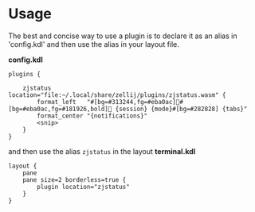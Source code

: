# Usage

The best and concise way to use a plugin is to declare it as an alias in 'config.kdl' and
 then use the alias in your layout file.

**config.kdl**
```kdl
plugins {

    zjstatus location="file:~/.local/share/zellij/plugins/zjstatus.wasm" {
        format_left   "#[bg=#313244,fg=#eba0ac]#[bg=#eba0ac,fg=#181926,bold] {session} {mode}#[bg=#282828] {tabs}"
        format_center "{notifications}"
        <snip>
    }
}
```
and then use the alias `zjstatus` in the layout
**terminal.kdl**
```kdl
layout {
    pane
    pane size=2 borderless=true {
        plugin location="zjstatus"
    }
}
```

